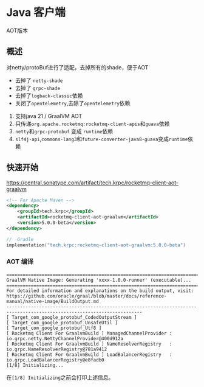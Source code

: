 # Java 客户端



AOT版本

## 概述

对netty/protoBuf进行了适配，去掉所有的shade，便于AOT
* 去掉了 `netty-shade`
* 去掉了 `grpc-shade`
* 去掉了`logback-classic`依赖
* 关闭了`opentelemetry`,去除了`opentelemetry`依赖

1. 支持java 21 / GraalVM AOT
2. 只传递`org.apache.rocketmq:rocketmq-client-apis`和`guava`依赖
3. `netty`和`grpc-protobuf` 变成 `runtime`依赖
4. `slf4j-api`,`commons-lang3`和`future-converter-java8-guava`变成`runtime`依赖



## 快速开始

https://central.sonatype.com/artifact/tech.krpc/rocketmq-client-aot-graalvm

```xml
<!-- For Apache Maven -->
<dependency>
    <groupId>tech.krpc</groupId>
    <artifactId>rocketmq-client-aot-graalvm</artifactId>
    <version>5.0.0-beta</version>
</dependency>
```

```kotlin
//  Gradle
implementation("tech.krpc:rocketmq-client-aot-graalvm:5.0.0-beta")
```

### AOT 编译

```log
========================================================================================================================
GraalVM Native Image: Generating 'xxxx-1.0.0-runner' (executable)...
========================================================================================================================
For detailed information and explanations on the build output, visit:
https://github.com/oracle/graal/blob/master/docs/reference-manual/native-image/BuildOutput.md
------------------------------------------------------------------------------------------------------------------------
[ Target_com_google_protobuf_CodedOutputStream ]
[ Target_com_google_protobuf_UnsafeUtil ]
[ Target_com_google_protobuf_Utf8 ]
[ Rocketmq Client For GraalvmBuild ] ManagedChannelProvider : io.grpc.netty.NettyChannelProvider@400d912a
[ Rocketmq Client For GraalvmBuild ] NameResolverRegistry   : io.grpc.NameResolverRegistry@781a9412
[ Rocketmq Client For GraalvmBuild ] LoadBalancerRegistry   : io.grpc.LoadBalancerRegistry@e8fadb0
[1/8] Initializing...                               
```
在`[1/8] Initializing`之前会打印上述信息。
